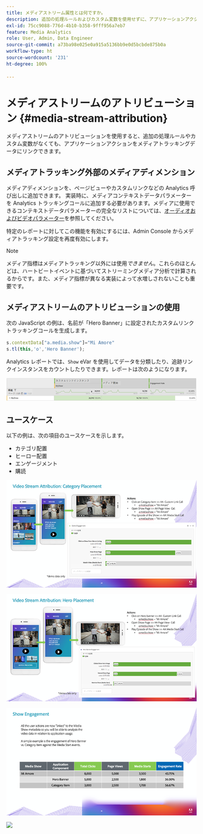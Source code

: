 ```yaml
---
title: メディアストリーム属性とは何ですか。
description: 追加の処理ルールおよびカスタム変数を使用せずに、アプリケーションアクションをメディアトラッキングデータにリンクする方法を説明します。
exl-id: 75cc9088-776d-4b10-b358-9fff956a7eb7
feature: Media Analytics
role: User, Admin, Data Engineer
source-git-commit: a73ba98e025e0a915a5136bb9e0d5bcbde875b0a
workflow-type: ht
source-wordcount: '231'
ht-degree: 100%

---
```


# メディアストリームのアトリビューション {#media-stream-attribution}

メディアストリームのアトリビューションを使用すると、追加の処理ルールやカスタム変数がなくても、アプリケーションアクションをメディアトラッキングデータにリンクできます。

## メディアトラッキング外部のメディアディメンション

メディアディメンションを、ページビューやカスタムリンクなどの Analytics 呼び出しに追加できます。 実装時に、メディアコンテキストデータパラメーターを Analytics トラッキングコールに追加する必要があります。メディアに使用できるコンテキストデータパラメーターの完全なリストについては、[オーディオおよびビデオパラメーター](/help/implementation/variables/audio-video-parameters.md)を参照してください。

特定のレポートに対してこの機能を有効にするには、Admin Console からメディアトラッキング設定を再度有効にします。

>[!NOTE]
>
>メディア指標はメディアトラッキング以外には使用&#x200B;_できません_。これらのほとんどは、ハートビートイベントに基づいてストリーミングメディア分析で計算されるからです。また、メディア指標が異なる実装によって水増しされないことも重要です。

## メディアストリームのアトリビューションの使用

次の JavaScript の例は、名前が「Hero Banner」に設定されたカスタムリンクトラッキングコールを生成します。

```javascript
s.contextData["a.media.show"]="Mi Amore"
s.tl(this,'o','Hero Banner');
```

Analytics レポートでは、`Show` eVar を使用してデータを分類したり、追跡リンクインスタンスをカウントしたりできます。レポートは次のようになります。

![](/assets/myShow-rpt-1.png)

## ユースケース

以下の例は、次の項目のユースケースを示します。

* カテゴリ配置
* ヒーロー配置
* エンゲージメント
* 購読

![](/assets/vid-stream-attr-category.png)

![](/assets/vid-stream-attr-hero.png)

![](/assets/show-engagement.png)

![](/assets/vid-stream-attr-subs.png)
